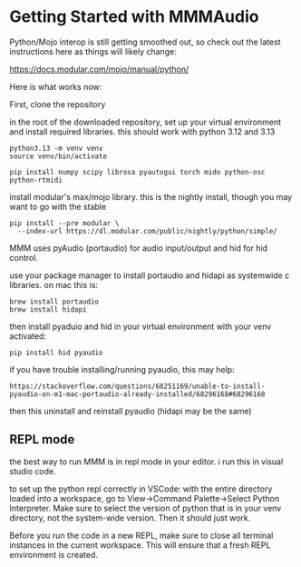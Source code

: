 # Getting Started with MMMAudio

Python/Mojo interop is still getting smoothed out, so check out the latest instructions here as things will likely change:

https://docs.modular.com/mojo/manual/python/

Here is what works now:

First, clone the repository

in the root of the downloaded repository, set up your virtual environment and install required libraries. this should work with python 3.12 and 3.13
```
python3.13 -m venv venv
source venv/bin/activate

pip install numpy scipy librosa pyautogui torch mido python-osc python-rtmidi
```
install modular's max/mojo library. this is the nightly install, though you may want to go with the stable
```
pip install --pre modular \
  --index-url https://dl.modular.com/public/nightly/python/simple/
```

MMM uses pyAudio (portaudio) for audio input/output and hid for hid control.

use your package manager to install portaudio and hidapi as systemwide c libraries. on mac this is:
```
brew install portaudio
brew install hidapi
```

then install pyaduio and hid in your virtual environment
with your venv activated:
```
pip install hid pyaudio
```

if you have trouble installing/running pyaudio, this may help:
```
https://stackoverflow.com/questions/68251169/unable-to-install-pyaudio-on-m1-mac-portaudio-already-installed/68296168#68296168
```

then this uninstall and reinstall pyaudio (hidapi may be the same)

## REPL mode

the best way to run MMM is in repl mode in your editor. i run this in visual studio code. 

to set up the python repl correctly in VSCode: with the entire directory loaded into a workspace, go to View->Command Palette->Select Python Interpreter. Make sure to select the version of python that is in your venv directory, not the system-wide version. Then it should just work. 

Before you run the code in a new REPL, make sure to close all terminal instances in the current workspace. This will ensure that a fresh REPL environment is created.
